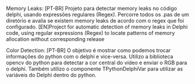 Memory Leaks:
[PT-BR] Projeto para detectar memory leaks no código delphi, usando expressões regulares (Regex). Percorre todos os .pas de um diretório e avalia se existem memory leaks de acordo com o regex que foi configurado.
[EN]Project for automatic detection of memory leaks in Delphi code, using regular expressions (Regex) to locate patterns of memory allocation without corresponding release

Color Detection:
[PT-BR] O objetivo é mostrar como podemos trocar informações do python com o delphi e vice-versa. Utilizo a biblioteca opencv do python para detectar a cor central do vídeo e enviar o RGB para o delphi. Também utilizo o componente TPythonDelphiVar para utilizar as variáveis do Delphi dentro do python.
